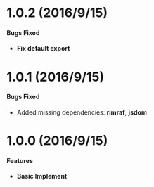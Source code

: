 # 1.0.2 (2016/9/15)

#### Bugs Fixed

- **Fix default export**


# 1.0.1 (2016/9/15)

#### Bugs Fixed

- Added missing dependencies: **rimraf**, **jsdom**


# 1.0.0 (2016/9/15)

#### Features

- **Basic Implement**
